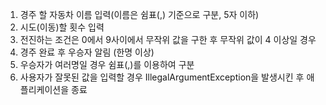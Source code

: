 1. 경주 할 자동차 이름 입력(이름은 쉼표(,) 기준으로 구분, 5자 이하)
2. 시도(이동)할 횟수 입력
3. 전진하는 조건은 0에서 9사이에서 무작위 값을 구한 후 무작위 값이 4 이상일 경우
4. 경주 완료 후 우승자 알림 (한명 이상)
5. 우승자가 여러명일 경우 쉼표(,)를 이용하여 구분
6. 사용자가 잘못된 값을 입력할 경우 IllegalArgumentException을 발생시킨 후 애플리케이션을 종료